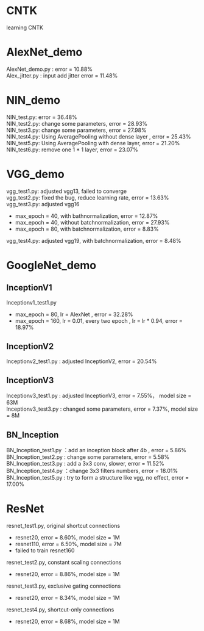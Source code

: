 

# CNTK
learning CNTK  

# AlexNet_demo  
AlexNet_demo.py  : error = 10.88%  
Alex_jitter.py  : input add jitter error = 11.48%  

# NIN_demo  
NIN_test.py: error = 36.48%  
NIN_test2.py: change some parameters, error = 28.93%  
NIN_test3.py: change some parameters, error = 27.98%  
NIN_test4.py: Using AveragePooling without dense layer , error = 25.43%  
NIN_test5.py: Using AveragePooling with dense layer, error = 21.20%
NIN_test6.py: remove one 1 * 1 layer, error = 23.07%  

# VGG_demo  
vgg_test1.py: adjusted vgg13, failed to converge  
vgg_test2.py: fixed the bug, reduce learning rate, error = 13.63%  
vgg_test3.py: adjusted vgg16  
*   max_epoch = 40, with bathnormalization, error = 12.87% 
*   max_epoch = 40, without batchnormalization, error = 27.93% 
*   max_epoch = 80, with batchnormalization, error = 8.83%

vgg_test4.py: adjusted vgg19, with batchnormalization, error = 8.48%  

# GoogleNet_demo
## InceptionV1
Inceptionv1_test1.py  
*   max_epoch = 80, lr = AlexNet , error = 32.28%
*   max_epoch = 160, lr = 0.01, every two epoch , lr = lr * 0.94, error =  18.97%

## InceptionV2
Inceptionv2_test1.py : adjusted InceptionV2, error = 20.54%  

## InceptionV3
Inceptionv3_test1.py : adjusted InceptionV3, error = 7.55%， model size = 63M  
Inceptionv3_test3.py : changed some parameters, error = 7.37%, model size = 8M  

## BN_Inception
BN_Inception_test1.py ：add an inception block after 4b , error = 5.86%  
BN_Inception_test2.py : change some parameters, error = 5.58%  
BN_Inception_test3.py : add a 3x3 conv, slower, error = 11.52%  
BN_Inception_test4.py ：change 3x3 filters numbers, error = 18.01%  
BN_Inception_test5.py : try to form a structure like vgg, no effect, error = 17.00%  

# ResNet
resnet_test1.py, original shortcut connections  
*   resnet20, error = 8.60%, model size = 1M  
*   resnet110, error = 6.50%, model size = 7M  
*   failed to train resnet160  

resnet_test2.py, constant scaling connections
*   resnet20, error = 8.86%, model size = 1M  

resnet_test3.py, exclusive gating connections  
*   resnet20, error = 8.34%, model size = 1M  

resnet_test4.py, shortcut-only connections  
*   resnet20, error = 8.68%, model size = 1M  
